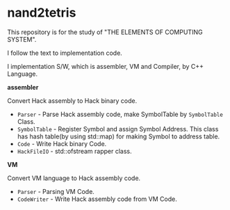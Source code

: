# nand2tetris

This repository is for the study of "THE ELEMENTS OF COMPUTING SYSTEM".

I follow the text to implementation code.

I implementation S/W, which is assembler, VM and Compiler, by C++ Language.


**assembler**

Convert Hack assembly to Hack binary code.
- `Parser` - Parse Hack assembly code, make SymbolTable by `SymbolTable` Class.
- `SymbolTable` - Register Symbol and assign Symbol Address. This class has hash table(by using std::map) for making Symbol to address table.
- `Code` - Write Hack binary Code.
- `HackFileIO` - std::ofstream rapper class.

**VM**

Convert VM language to Hack assembly code.
- `Parser` - Parsing VM Code.
- `CodeWriter` - Write Hack assembly code from VM Code.